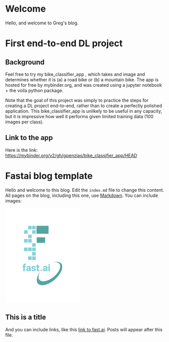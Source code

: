 # Welcome
Hello, and welcome to Greg's blog. 

# First end-to-end DL project

## Background
Feel free to try my bike_classifier_app , which takes and image and determines whether it is (a) a road bike or (b) a mountain bike. The app is hosted for free by mybinder.org, and was created using a jupyter notebook + the voila python package. 

Note that the goal of this project was simply to practice the steps for creating a DL project end-to-end, rather than to create a perfectly polished application. This bike_classifier_app is unlikely to be useful in any capacity, but it is impressive how well it performs given limited training data (100 images per class). 

## Link to the app
Here is the link:
https://mybinder.org/v2/gh/gpenzias/bike_classifier_app/HEAD


# Fastai blog template

Hello and welcome to this blog. Edit the `index.md` file to change this content. All pages on the blog, including this one, use [Markdown](https://guides.github.com/features/mastering-markdown/). You can include images:

![Image of fast.ai logo](images/logo.png)

## This is a title

And you can include links, like this [link to fast.ai](https://www.fast.ai). Posts will appear after this file. 
